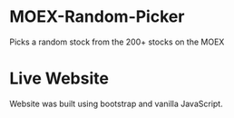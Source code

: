# MOEX-Random-Picker
Picks a random stock from the 200+ stocks on the MOEX

# Live Website
Website was built using bootstrap and vanilla JavaScript.
